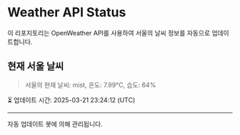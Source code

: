 
# Weather API Status

이 리포지토리는 OpenWeather API를 사용하여 서울의 날씨 정보를 자동으로 업데이트합니다.

## 현재 서울 날씨
> 서울의 현재 날씨: mist, 온도: 7.99°C, 습도: 64%

⏳ 업데이트 시간: 2025-03-21 23:24:12 (UTC)

---
자동 업데이트 봇에 의해 관리됩니다.
